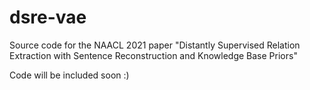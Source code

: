# dsre-vae
Source code for the NAACL 2021 paper "Distantly Supervised Relation Extraction with Sentence Reconstruction and Knowledge Base Priors"

Code will be included soon :)
